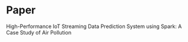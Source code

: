 # Paper
High-Performance IoT Streaming Data Prediction System using Spark: A Case Study of Air Pollution
